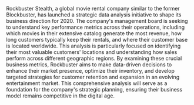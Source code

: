 Rockbuster Stealth, a global movie rental company similar to the former Blockbuster, has launched a strategic data analysis initiative to shape its business direction for 2020. The company's management board is seeking to understand key performance metrics across their operations, including which movies in their extensive catalog generate the most revenue, how long customers typically keep their rentals, and where their customer base is located worldwide. This analysis is particularly focused on identifying their most valuable customers' locations and understanding how sales perform across different geographic regions. By examining these crucial business metrics, Rockbuster aims to make data-driven decisions to enhance their market presence, optimize their inventory, and develop targeted strategies for customer retention and expansion in an evolving entertainment market. This comprehensive analysis will serve as a foundation for the company's strategic planning, ensuring their business model remains competitive in the digital age.
